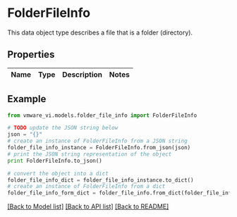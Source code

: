 # FolderFileInfo

This data object type describes a file that is a folder (directory). 

## Properties
Name | Type | Description | Notes
------------ | ------------- | ------------- | -------------

## Example

```python
from vmware_vi.models.folder_file_info import FolderFileInfo

# TODO update the JSON string below
json = "{}"
# create an instance of FolderFileInfo from a JSON string
folder_file_info_instance = FolderFileInfo.from_json(json)
# print the JSON string representation of the object
print FolderFileInfo.to_json()

# convert the object into a dict
folder_file_info_dict = folder_file_info_instance.to_dict()
# create an instance of FolderFileInfo from a dict
folder_file_info_form_dict = folder_file_info.from_dict(folder_file_info_dict)
```
[[Back to Model list]](../README.md#documentation-for-models) [[Back to API list]](../README.md#documentation-for-api-endpoints) [[Back to README]](../README.md)


